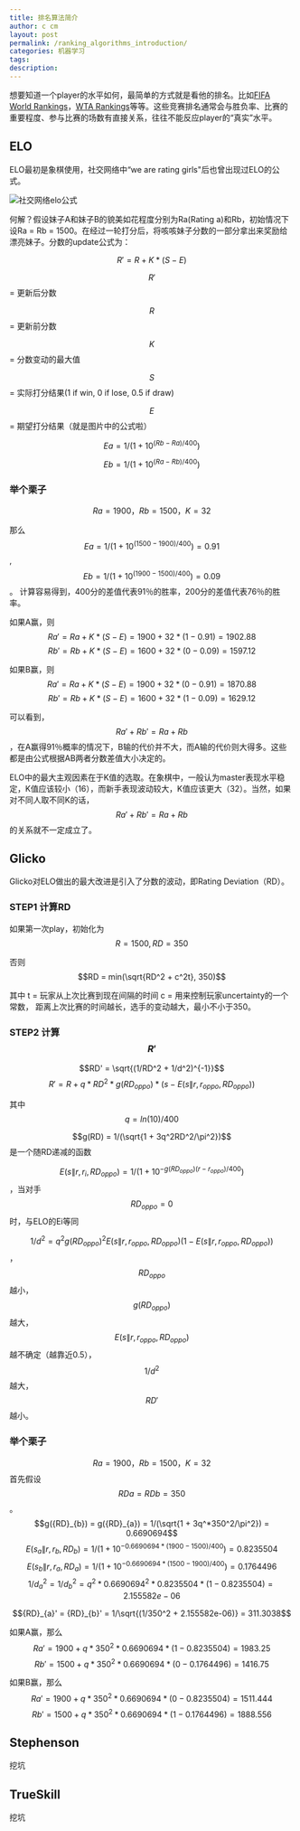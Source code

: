 ```yaml
---
title: 排名算法简介
author: c cm
layout: post
permalink: /ranking_algorithms_introduction/
categories: 机器学习
tags:
description: 
---
```

想要知道一个player的水平如何，最简单的方式就是看他的排名。比如[FIFA World Rankings](http://www.fifa.com/worldranking/rankingtable/index.html)，[WTA Rankings](http://www.wtatennis.com/singles-rankings)等等。这些竞赛排名通常会与胜负率、比赛的重要程度、参与比赛的场数有直接关系，往往不能反应player的“真实”水平。

## ELO
ELO最初是象棋使用，社交网络中“we are rating girls"后也曾出现过ELO的公式。

![社交网络elo公式](http://www.leighh.com/wp-content/uploads/2010/11/1286316260-The-Social-Network-window-algorithm.gif)

何解？假设妹子A和妹子B的貌美如花程度分别为Ra(Rating a)和Rb，初始情况下设Ra = Rb = 1500。在经过一轮打分后，将咳咳妹子分数的一部分拿出来奖励给漂亮妹子。分数的update公式为：

$$R' = R + K * (S - E)$$

$$R'$$ = 更新后分数

$$R$$ = 更新前分数

$$K$$ = 分数变动的最大值

$$S$$ = 实际打分结果(1 if win, 0 if lose, 0.5 if draw)

$$E$$ = 期望打分结果（就是图片中的公式啦）

$$Ea = 1/(1 + 10^{(Rb - Ra)/400} )$$

$$Eb = 1/(1 + 10^{(Ra - Rb)/400} )$$

### 举个栗子

$$Ra = 1900，Rb = 1500，K = 32$$

那么 $$Ea = 1/(1 + 10^{(1500 - 1900)/400} ) = 0.91$$,
$$Eb = 1/(1 + 10^{(1900 - 1500)/400} ) = 0.09$$。
计算容易得到，400分的差值代表91％的胜率，200分的差值代表76％的胜率。

如果A赢，则
$$Ra' = Ra + K * (S - E) = 1900 + 32 * (1 - 0.91) = 1902.88$$
$$Rb' = Rb + K * (S - E) = 1600 + 32 * (0 - 0.09) = 1597.12$$

如果B赢，则
$$Ra' = Ra + K * (S - E) = 1900 + 32 * (0 - 0.91) = 1870.88$$
$$Rb' = Rb + K * (S - E) = 1600 + 32 * (1 - 0.09) = 1629.12$$

可以看到，$$Ra' + Rb' = Ra + Rb$$，在A赢得91％概率的情况下，B输的代价并不大，而A输的代价则大得多。这些都是由公式根据AB两者分数差值大小决定的。

ELO中的最大主观因素在于K值的选取。在象棋中，一般认为master表现水平稳定，K值应该较小（16），而新手表现波动较大，K值应该更大（32）。当然，如果对不同人取不同K的话，$$Ra' + Rb' = Ra + Rb$$的关系就不一定成立了。

## Glicko
Glicko对ELO做出的最大改进是引入了分数的波动，即Rating Deviation（RD）。

### STEP1 计算RD
如果第一次play，初始化为$$R = 1500, RD = 350$$

否则 $$RD = min(\sqrt{RD^2 + c^2t}, 350)$$

其中
t = 玩家从上次比赛到现在间隔的时间
c = 用来控制玩家uncertainty的一个常数，
距离上次比赛的时间越长，选手的变动越大，最小不小于350。

### STEP2 计算$$R'$$

$$RD' = \sqrt{(1/RD^2 + 1/d^2)^{-1}}$$
$$R' = R +q*RD^2*g({RD}_{oppo})*(s - E(s\|r, {r}_{oppo}, {RD}_{oppo}))$$

其中
$$q = ln(10)/400$$

$$g(RD) = 1/(\sqrt{1 + 3q^2RD^2/\pi^2})$$是一个随RD递减的函数

$$E(s\|r, {r}_{i}, {RD}_{oppo}) = 1/(1+10^{-g({RD}_{oppo})(r-{r}_{oppo})/400})$$，当对手$${RD}_{oppo} = 0$$时，与ELO的Ei等同

$$1/d^2 = q^2 g({RD}_{oppo})^2  E(s\|r, {r}_{oppo}, {RD}_{oppo})(1- E(s\|r, {r}_{oppo}, {RD}_{oppo}))$$，$${RD}_{oppo}$$越小，$$g({RD}_{oppo})$$越大，$$E(s\|r, {r}_{oppo}, {RD}_{oppo})$$越不确定（越靠近0.5），$$1/d^2$$越大，$$RD'$$越小。

### 举个栗子
$$Ra = 1900，Rb = 1500，K = 32$$
首先假设$$RDa = RDb = 350$$。
$$g({RD}_{b}) =  g({RD}_{a}) = 1/(\sqrt{1 + 3q^*350^2/\pi^2}) = 0.6690694$$
$$E({s}_{a}\|r, {r}_{b}, {RD}_{b}) =  1/(1+10^{-0.6690694*(1900-1500)/400}) = 0.8235504$$
$$E({s}_{b}\|r, {r}_{a}, {RD}_{a}) =  1/(1+10^{-0.6690694*(1500-1900)/400}) = 0.1764496$$
$$1/{d}_{a}^2 = 1/{d}_{b}^2 =  q^2* 0.6690694^2*0.8235504*(1- 0.8235504)=2.155582e-06$$

$${RD}_{a}' = {RD}_{b}' = 1/\sqrt{(1/350^2 + 2.155582e-06)} = 311.3038$$

如果A赢，那么
$$Ra' = 1900 + q*350^2*0.6690694*(1 - 0.8235504) = 1983.25$$
$$Rb' = 1500 + q*350^2*0.6690694*(0 - 0.1764496) = 1416.75$$

如果B赢，那么
$$Ra' = 1900 + q*350^2*0.6690694*(0 - 0.8235504) = 1511.444$$
$$Rb' = 1500 + q*350^2*0.6690694*(1 - 0.1764496) = 1888.556$$

## Stephenson
挖坑

## TrueSkill
挖坑